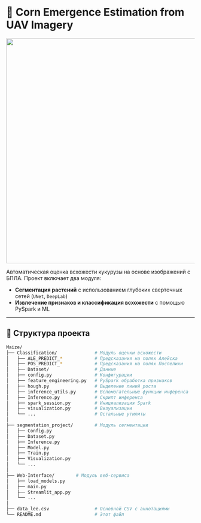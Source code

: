 # 🌽 Corn Emergence Estimation from UAV Imagery

<p align="center">
  <img src="https://media.giphy.com/media/ZZrP0uQKFF5yA/giphy.gif" width="600"/>
</p>

Автоматическая оценка всхожести кукурузы на основе изображений с БПЛА. Проект включает два модуля:

- **Сегментация растений** с использованием глубоких сверточных сетей (`UNet`, `DeepLab`)
- **Извлечение признаков и классификация всхожести** с помощью PySpark и ML

---

## 📂 Структура проекта

```bash
Maize/
├── Classification/              # Модуль оценки всхожести
│   ├── ALE_PREDICT_*            # Предсказания на полях Алейска
│   ├── POS_PREDICT_*            # Предсказания на полях Поспелихи
│   ├── Dataset/                 # Данные
│   ├── config.py                # Конфигурации
│   ├── feature_engineering.py   # PySpark обработка признаков
│   ├── hough.py                 # Выделение линий роста
│   ├── inference_utils.py       # Вспомогательные функции инференса
│   ├── Inference.py             # Скрипт инференса
│   ├── spark_session.py         # Инициализация Spark
│   ├── visualization.py         # Визуализации
│   └── ...                      # Остальные утилиты
│
├── segmentation_project/        # Модуль сегментации
│   ├── Config.py
│   ├── Dataset.py
│   ├── Inference.py
│   ├── Model.py
│   ├── Train.py
│   ├── Visualization.py
│   └── ...
│ 
├── Web-Interface/        # Модуль веб-сервиса
│   ├── load_models.py
│   ├── main.py
│   ├── Streamlit_app.py
│   └── ...
│
├── data_lee.csv                 # Основной CSV с аннотациями
└── README.md                    # Этот файл

